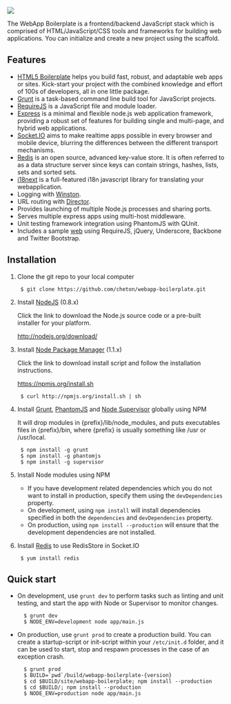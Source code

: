 ![](//raw.github.com/cheton/webapp-boilerplate/master/media/webapp-boilerplate.png)

The WebApp Boilerplate is a frontend/backend JavaScript stack which is comprised of HTML/JavaScript/CSS tools and frameworks for building web applications. You can initialize and create a new project using the scaffold.

## Features

*   [HTML5 Boilerplate](http://html5boilerplate.com/) helps you build fast, robust, and adaptable web apps or sites. Kick-start your project with the combined knowledge and effort of 100s of developers, all in one little package.
*   [Grunt](http://gruntjs.com/) is a task-based command line build tool for JavaScript projects.
*   [RequireJS](http://requirejs.org/) is a JavaScript file and module loader.
*   [Express](http://expressjs.com/) is a minimal and flexible node.js web application framework, providing a robust set of features for building single and multi-page, and hybrid web applications.
*   [Socket.IO](http://socket.io/) aims to make realtime apps possible in every browser and mobile device, blurring the differences between the different transport mechanisms.
*   [Redis](http://redis.io/) is an open source, advanced key-value store. It is often referred to as a data structure server since keys can contain strings, hashes, lists, sets and sorted sets.
*   [i18next](http://i18next.com/) is a full-featured i18n javascript library for translating your webapplication.
*   Logging with [Winston](https://github.com/flatiron/winston).
*   URL routing with [Director](https://github.com/flatiron/director).
*   Provides launching of multiple Node.js processes and sharing ports.
*   Serves multiple express apps using multi-host middleware.
*   Unit testing framework integration using PhantomJS with QUnit.
*   Includes a sample [web](//github.com/cheton/webapp-boilerplate/tree/master/site/webapp-boilerplate/web) using RequireJS, jQuery, Underscore, Backbone and Twitter Bootstrap.

## Installation

1. Clone the git repo to your local computer

        $ git clone https://github.com/cheton/webapp-boilerplate.git

2. Install [NodeJS](http://nodejs.org/) (0.8.x)

    Click the link to download the Node.js source code or a pre-built installer for your platform.

    http://nodejs.org/download/

3. Install [Node Package Manager](http://nodejs.org/) (1.1.x)

    Click the link to download install script and follow the installation instructions.

    https://npmjs.org/install.sh

        $ curl http://npmjs.org/install.sh | sh

4. Install [Grunt](http://gruntjs.com/), [PhantomJS](http://phantomjs.org/) and [Node Supervisor](https://github.com/isaacs/node-supervisor) globally using NPM

    It will drop modules in {prefix}/lib/node_modules, and puts executables files in {prefix}/bin, where {prefix} is usually something like /usr or /usr/local.

        $ npm install -g grunt
        $ npm install -g phantomjs
        $ npm install -g supervisor

5. Install Node modules using NPM
    * If you have development related dependencies which you do not want to install in production, specify them using the `devDependencies` property.
    * On development, using `npm install` will install dependencies specified in both the `dependencies` and `devDependencies` property.
    * On production, using `npm install --production` will ensure that the development dependencies are not installed.

6. Install [Redis](http://redis.io/) to use RedisStore in Socket.IO

        $ yum install redis

## Quick start

* On development, use `grunt dev` to perform tasks such as linting and unit testing, and start the app with Node or Supervisor to monitor changes.

        $ grunt dev
        $ NODE_ENV=development node app/main.js

* On production, use `grunt prod` to create a production build. You can create a startup-script or init-script within your `/etc/init.d` folder, and it can be used to start, stop and respawn processes in the case of an exception crash.

        $ grunt prod
        $ BUILD=`pwd`/build/webapp-boilerplate-{version}
        $ cd $BUILD/site/webapp-boilerplate; npm install --production
        $ cd $BUILD/; npm install --production
        $ NODE_ENV=production node app/main.js
